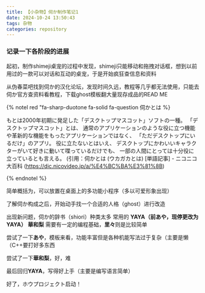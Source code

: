 ```yaml
---
title: 【小杂物】伺か制作笔记1
date: 2024-10-24 13:50:43
tags: 杂物
categories: repository
---
```


### 记录一下各阶段的进展

 起初，制作shimeji桌宠的过程中发现，shimeji只能移动和拖拽对话框，想到以前用过的一款可以对话和互动的桌宠，于是开始疯狂查信息和资料
 
 从伪春菜吧找到伺か的汉化论坛，发现时间久远，教程等几乎都无法使用，只能去伺か官方查资料看教程，下载ghost模板翻大量现存成品的READ ME

 {% notel red "fa-sharp-duotone fa-solid fa-question 伺かとは %}
 
  もとは2000年初期に発足した「デスクトップマスコット」ソフトの一種。
 「デスクトップマスコット」とは、
  通常のアプリケーションのような役に立つ機能や革新的な機能をもったアプリケーションではなく、
 「ただデスクトップにいるだけ」のアプリ。
  役に立たないとはいえ、
  デスクトップにかわいいキャラクターがいて好きに動いて喋っているだけでも、
  一部の人間にとっては十分役に立っているとも言える。
   (引用：伺かとは (ウカガカとは) [単語記事] - ニコニコ大百科 (https://dic.nicovideo.jp/a/%E4%BC%BA%E3%81%8B)

 {% endnotel %}
 
  简单概括为，可以放置在桌面上的多功能小程序（多以可爱形象出现）





 了解伺か构成之后，开始动手找一个合适的人格（ghost）进行改造

 出现新问题，伺か的辞书（shiori）种类太多
 常用的 **YAYA（前あや，现停更改为YAYA）** **華和梨** 需要有一定的编程基础，**里々**则是比较简单

 尝试了一下**あや**，模板来看，功能丰富但是各种机能写法过于复杂（主要是懒（C++要打好多东西

 尝试了一下**華和梨**，好，难

 最后回归**YAYA**，写得好上手（主要是编写语言简单）

 好了，ホウプロジェクト启动！
